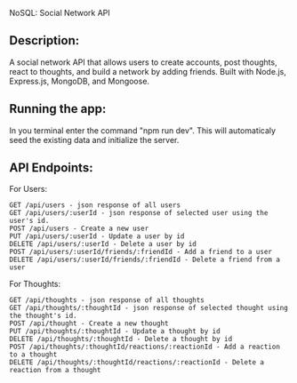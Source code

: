 NoSQL: Social Network API

## Description:
A social network API that allows users to create accounts, post thoughts, react to thoughts, and build a network by adding friends. Built with Node.js, Express.js, MongoDB, and Mongoose.

## Running the app:
In you terminal enter the command "npm run dev". This will automaticaly seed the existing data and initialize the server.

## API Endpoints:

For Users:
```
GET /api/users - json response of all users
GET /api/users/:userId - json response of selected user using the user's id.
POST /api/users - Create a new user
PUT /api/users/:userId - Update a user by id
DELETE /api/users/:userId - Delete a user by id
POST /api/users/:userId/friends/:friendId - Add a friend to a user
DELETE /api/users/:userId/friends/:friendId - Delete a friend from a user
```

For Thoughts:
```
GET /api/thoughts - json response of all thoughts
GET /api/thoughts/:thoughtId - json response of selected thought using the thought's id.
POST /api/thought - Create a new thought
PUT /api/thoughts/:thoughtId - Update a thought by id
DELETE /api/thoughts/:thoughtId - Delete a thought by id
POST /api/thoughts/:thoughtId/reactions/:reactionId - Add a reaction to a thought
DELETE /api/thoughts/:thoughtId/reactions/:reactionId - Delete a reaction from a thought
```
